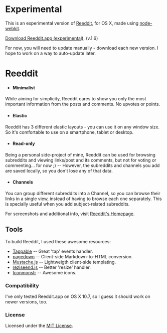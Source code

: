 # Experimental

This is an experimental version of [Reeddit](https://github.com/berbaquero/reeddit/), for OS X, made using [node-webkit](https://github.com/rogerwang/node-webkit).

[Download Reeddit.app (experimental)](https://github.com/berbaquero/reeddit/releases/download/v1.6-mac/Reeddit.app.zip). (v.1.6)

For now, you will need to update manually - download each new version. I hope to work on a way to auto-update later.

# Reeddit

* #### Minimalist
While aiming for simplicity, Reeddit cares to show you only the most important information from the posts and comments. No upvotes or points.

* #### Elastic
Reeddit has 3 different elastic layouts - you can use it on any window size. So it's comfortable to use on a smartphone, tablet or desktop.

* #### Read-only
Being a personal side-project of mine, Reeddit can be used for browsing subreddits and viewing links/post and its comments, but not for voting or commenting... for now ;) -- However, the subreddits and channels you add are saved locally, so you don't lose any of that data.

* #### Channels
You can group different subreddits into a Channel, so you can browse their links in a single view, instead of having to browse each one separately. This is specially useful when you add subject-related subreddits.

For screenshots and additional info, visit [Reeddit's Homepage](http://berbaquero.github.com/reeddit/about).

## Tools

To build Reeddit, I used these awesome resources:

*	[Tappable](https://github.com/cheeaun/tappable) -- Great 'tap' events handler.
*	[pagedown](http://code.google.com/p/pagedown/) -- Client-side Markdown-to-HTML conversion.
*	[Mustache.js](https://github.com/janl/mustache.js/) -- Lightweigth client-side templating.
*	[reziseend.js](https://github.com/porada/resizeend) -- Better 'resize' handler.
* 	[Iconmonstr](http://iconmonstr.com/) -- Awesome icons.

### Compatibility

I've only tested Reeddit.app on OS X 10.7, so I guess it should work on newer versions, too.

### License

Licensed under the [MIT License](http://berbaquero.mit-license.org/).
